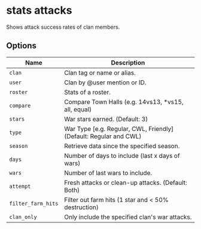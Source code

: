 # stats attacks

Shows attack success rates of clan members.

## Options

| Name               | Description                                                        |
| ------------------ | ------------------------------------------------------------------ |
| `clan`             | Clan tag or name or alias.                                         |
| `user`             | Clan by @user mention or ID.                                       |
| `roster`           | Stats of a roster.                                                 |
| `compare`          | Compare Town Halls (e.g. 14vs13, \*vs15, all, equal)               |
| `stars`            | War stars earned. (Default: 3)                                     |
| `type`             | War Type \[e.g. Regular, CWL, Friendly] (Default: Regular and CWL) |
| `season`           | Retrieve data since the specified season.                          |
| `days`             | Number of days to include (last x days of wars)                    |
| `wars`             | Number of last wars to include.                                    |
| `attempt`          | Fresh attacks or clean-up attacks. (Default: Both)                 |
| `filter_farm_hits` | Filter out farm hits (1 star and < 50% destruction)                |
| `clan_only`        | Only include the specified clan's war attacks.                     |
